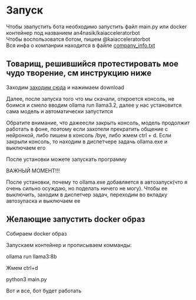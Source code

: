 <h1>Запуск</h1>
<p>Чтобы звапустить бота необходимо запустить файл main.py или docker контейнер под названием an4nasik/kaiacceleratorbot
<br>
Чтобы воспользоватся ботом, пишем @kaiacceleratorbot<br>
Вся инфа о компанрии находится в файле <a href="https://github.com/An4nasik/kaiacceleratorbot/blob/main/company_info.txt">company_info.txt</a></p>
<h2>Товарищ, решившийся протестировать мое чудо творение, см инструкцию ниже</h2>
<p>Заходим <a href="https://ollama.com/download">заходим сюда</a> и нажимаем download</p>
<p>Далее, после запуска того что мы скачали, откроется консоль, не боимся и смело вводим ollama run llama3.2, далее у нас установится сама модель и автоматически запустится</p>
<p>Обратите внимание, что дажеесли закрыть консоль, модель продолжит работать в фоне, поэтому если захотели прекратить общение с нейронкой, либо пишем в консоль /bye, либо жмем ctrl + d. Если закрыли консоль, то находим в диспетчере задачь ollama.exe и выключаем его</p>
<p>После установки можете запускать программу</p>
<p>ВАЖНЫЙ МОМЕНТ!!!</p>
<p>После установки, почему то ollama.exe добавляется в автозапуск(что я очень сильно осуждаю, но поделать ничего не могу). Чтобы ее выключить, заходим в диспетчер задач, переходим во вкладку автозупаска и выключаем ее</p>
<h2>Желающие запустить docker образ</h2>
<p>Собираем docker образ</p>
<p>Запускаем контейнер и прописываем комманды:</p>
<p>  ollama run llama3:8b</p>
<p>  Жмем ctrl+d</p>
<p>  python3 main.py</p>
<p>Вот и все, бот будет работать</p>

